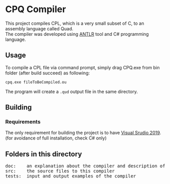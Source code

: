 # CPQ Compiler
This project compiles CPL, which is a very small subset of C, to an assembly language called Quad.  
The compiler was developed using [ANTLR](https://www.antlr.org/) tool and C# programming language.

## Usage

To compile a CPL file via command prompt, simply drag CPQ.exe from bin folder (after build succeed) as following:

    cpq.exe fileToBeCompiled.ou

The program will create a `.qud` output file in the same directory.

## Building

### Requirements

The only requirement for building the project is to have [Visual Srudio 2019](https://visualstudio.microsoft.com/vs/community/). (for avoidance of full installation, check C# only)

## Folders in this directory
<pre>
doc:    an explanation about the compiler and description of the project (starting at page 35).  
src:    the source files to this compiler  
tests:	input and output examples of the compiler
</pre>
